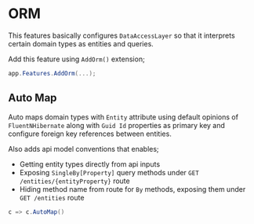 # ORM

This features basically configures `DataAccessLayer` so that it interprets
certain domain types as entities and queries.

Add this feature using `AddOrm()` extension;

```csharp
app.Features.AddOrm(...);
```

## Auto Map

Auto maps domain types with `Entity` attribute using default opinions of
`FluentNHibernate` along with `Guid Id` properties as primary key and configure
foreign key references between entities.

Also adds api model conventions that enables;

- Getting entity types directly from api inputs
- Exposing `SingleBy[Property]` query methods under `GET
  /entities/{entityProperty}` route
- Hiding method name from route for `By` methods, exposing them under `GET
  /entities` route

```csharp
c => c.AutoMap()
```

